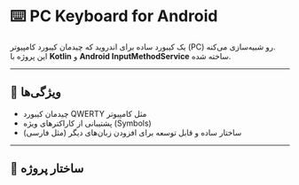 # ⌨️ PC Keyboard for Android

یک کیبورد ساده برای اندروید که چیدمان کیبورد کامپیوتر (PC) رو شبیه‌سازی می‌کنه.  
این پروژه با **Kotlin** و **Android InputMethodService** ساخته شده.

---

## 🚀 ویژگی‌ها
- چیدمان کیبورد QWERTY مثل کامپیوتر
- پشتیبانی از کاراکترهای ویژه (Symbols)
- ساختار ساده و قابل توسعه برای افزودن زبان‌های دیگر (مثل فارسی)

---

## 📂 ساختار پروژه